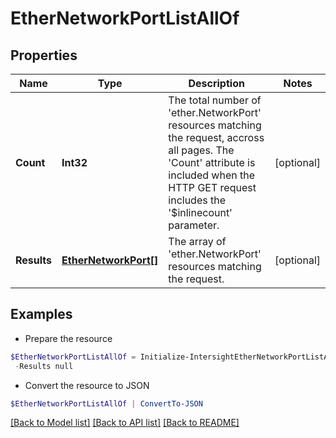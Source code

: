 # EtherNetworkPortListAllOf
## Properties

Name | Type | Description | Notes
------------ | ------------- | ------------- | -------------
**Count** | **Int32** | The total number of &#39;ether.NetworkPort&#39; resources matching the request, accross all pages. The &#39;Count&#39; attribute is included when the HTTP GET request includes the &#39;$inlinecount&#39; parameter. | [optional] 
**Results** | [**EtherNetworkPort[]**](EtherNetworkPort.md) | The array of &#39;ether.NetworkPort&#39; resources matching the request. | [optional] 

## Examples

- Prepare the resource
```powershell
$EtherNetworkPortListAllOf = Initialize-IntersightEtherNetworkPortListAllOf  -Count null `
 -Results null
```

- Convert the resource to JSON
```powershell
$EtherNetworkPortListAllOf | ConvertTo-JSON
```

[[Back to Model list]](../README.md#documentation-for-models) [[Back to API list]](../README.md#documentation-for-api-endpoints) [[Back to README]](../README.md)

